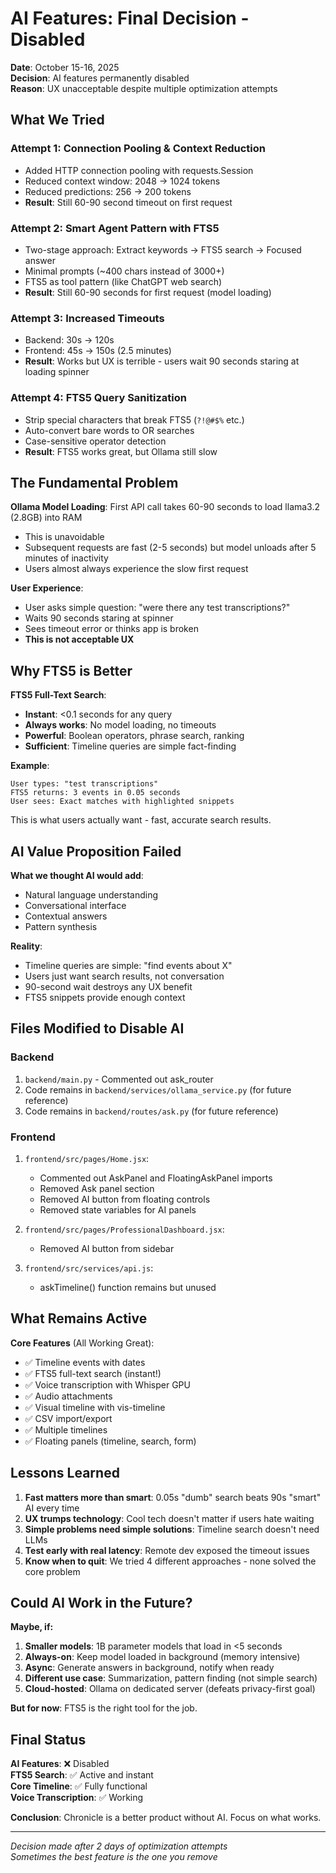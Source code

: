 # AI Features: Final Decision - Disabled

**Date**: October 15-16, 2025  
**Decision**: AI features permanently disabled  
**Reason**: UX unacceptable despite multiple optimization attempts

## What We Tried

### Attempt 1: Connection Pooling & Context Reduction
- Added HTTP connection pooling with requests.Session
- Reduced context window: 2048 → 1024 tokens
- Reduced predictions: 256 → 200 tokens
- **Result**: Still 60-90 second timeout on first request

### Attempt 2: Smart Agent Pattern with FTS5
- Two-stage approach: Extract keywords → FTS5 search → Focused answer
- Minimal prompts (~400 chars instead of 3000+)
- FTS5 as tool pattern (like ChatGPT web search)
- **Result**: Still 60-90 seconds for first request (model loading)

### Attempt 3: Increased Timeouts
- Backend: 30s → 120s
- Frontend: 45s → 150s (2.5 minutes)
- **Result**: Works but UX is terrible - users wait 90 seconds staring at loading spinner

### Attempt 4: FTS5 Query Sanitization
- Strip special characters that break FTS5 (`?!@#$%` etc.)
- Auto-convert bare words to OR searches
- Case-sensitive operator detection
- **Result**: FTS5 works great, but Ollama still slow

## The Fundamental Problem

**Ollama Model Loading**: First API call takes 60-90 seconds to load llama3.2 (2.8GB) into RAM
- This is unavoidable
- Subsequent requests are fast (2-5 seconds) but model unloads after 5 minutes of inactivity
- Users almost always experience the slow first request

**User Experience**:
- User asks simple question: "were there any test transcriptions?"
- Waits 90 seconds staring at spinner
- Sees timeout error or thinks app is broken
- **This is not acceptable UX**

## Why FTS5 is Better

**FTS5 Full-Text Search**:
- **Instant**: <0.1 seconds for any query
- **Always works**: No model loading, no timeouts
- **Powerful**: Boolean operators, phrase search, ranking
- **Sufficient**: Timeline queries are simple fact-finding

**Example**:
```
User types: "test transcriptions"
FTS5 returns: 3 events in 0.05 seconds
User sees: Exact matches with highlighted snippets
```

This is what users actually want - fast, accurate search results.

## AI Value Proposition Failed

**What we thought AI would add**:
- Natural language understanding
- Conversational interface
- Contextual answers
- Pattern synthesis

**Reality**:
- Timeline queries are simple: "find events about X"
- Users just want search results, not conversation
- 90-second wait destroys any UX benefit
- FTS5 snippets provide enough context

## Files Modified to Disable AI

### Backend
1. `backend/main.py` - Commented out ask_router
2. Code remains in `backend/services/ollama_service.py` (for future reference)
3. Code remains in `backend/routes/ask.py` (for future reference)

### Frontend
1. `frontend/src/pages/Home.jsx`:
   - Commented out AskPanel and FloatingAskPanel imports
   - Removed Ask panel section
   - Removed AI button from floating controls
   - Removed state variables for AI panels

2. `frontend/src/pages/ProfessionalDashboard.jsx`:
   - Removed AI button from sidebar

3. `frontend/src/services/api.js`:
   - askTimeline() function remains but unused

## What Remains Active

**Core Features** (All Working Great):
- ✅ Timeline events with dates
- ✅ FTS5 full-text search (instant!)
- ✅ Voice transcription with Whisper GPU
- ✅ Audio attachments
- ✅ Visual timeline with vis-timeline
- ✅ CSV import/export
- ✅ Multiple timelines
- ✅ Floating panels (timeline, search, form)

## Lessons Learned

1. **Fast matters more than smart**: 0.05s "dumb" search beats 90s "smart" AI every time
2. **UX trumps technology**: Cool tech doesn't matter if users hate waiting
3. **Simple problems need simple solutions**: Timeline search doesn't need LLMs
4. **Test early with real latency**: Remote dev exposed the timeout issues
5. **Know when to quit**: We tried 4 different approaches - none solved the core problem

## Could AI Work in the Future?

**Maybe, if:**
1. **Smaller models**: 1B parameter models that load in <5 seconds
2. **Always-on**: Keep model loaded in background (memory intensive)
3. **Async**: Generate answers in background, notify when ready
4. **Different use case**: Summarization, pattern finding (not simple search)
5. **Cloud-hosted**: Ollama on dedicated server (defeats privacy-first goal)

**But for now**: FTS5 is the right tool for the job.

## Final Status

**AI Features**: ❌ Disabled  
**FTS5 Search**: ✅ Active and instant  
**Core Timeline**: ✅ Fully functional  
**Voice Transcription**: ✅ Working  

**Conclusion**: Chronicle is a better product without AI. Focus on what works.

---

*Decision made after 2 days of optimization attempts*  
*Sometimes the best feature is the one you remove*
